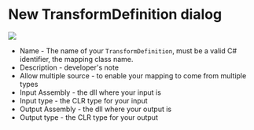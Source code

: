 # New TransformDefinition dialog

![](https://lh3.googleusercontent.com/-2T42yaiHPpA/VnU6vv0RGYI/AAAAAAAAKiU/-CKVqSZx808/s2048-Ic42/%25255BUNSET%25255D.png)


* Name - The name of your `TransformDefinition`, must be a valid C# identifier, the mapping class name.
* Description - developer's note
* Allow multiple source - to enable your mapping to come from multiple types
* Input Assembly - the dll where your input is
* Input type - the CLR type for your input
* Output Assembly - the dll where your output is
* Output type - the CLR type for your output
